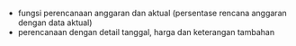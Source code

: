 * fungsi perencanaan anggaran dan aktual (persentase rencana anggaran dengan data aktual)
* perencanaan dengan detail tanggal, harga dan keterangan tambahan
